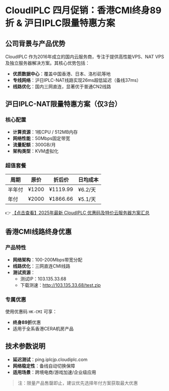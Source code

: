 # CloudIPLC 四月促销：香港CMI终身89折 & 沪日IPLC限量特惠方案

## 公司背景与产品优势

CloudIPLC 作为2016年成立的国内云服务商，专注于提供高性能VPS、NAT VPS及独立服务器解决方案。其核心优势包括：

- **优质数据中心**：覆盖中国香港、日本、洛杉矶等地
- **专线网络**：沪日IPLC-NAT线路实现26ms超低延迟（备线37ms）
- **线路优化**：国内三网直连，显著优于普通CN2线路

## 沪日IPLC-NAT限量特惠方案（仅3台）

### 核心配置
- **计算资源**：1核CPU / 512MB内存
- **网络性能**：50Mbps固定带宽
- **流量配额**：300GB/月
- **架构类型**：KVM虚拟化

### 超值套餐
| 周期 | 原价 | 折后价 | 日均成本 |
|------|------|--------|----------|
| 半年付 | ¥1200 | ¥1119.99 | ¥6.2/天 |
| 年付 | ¥2000 | ¥1866.66 | ¥5.1/天 |

👉 [【点击查看】2025年最新 CloudIPLC 优惠码及特价云服务器方案汇总](https://bit.ly/cloudiplc)

## 香港CMI线路终身优惠

### 产品特性
- **网络架构**：100-200Mbps带宽分配
- **线路优化**：三网直连CMI线路
- **测试资源**：
  - 测试IP：103.135.33.68
  - 下载测速：http://103.135.33.68/test.zip

### 专属优惠
使用优惠码 `HK-CMI` 可享：
- **终身89折**优惠
- 适用于全系香港CERA机房产品

## 技术参数说明
- **延迟测试**：ping.iplcjp.cloudiplc.com
- **网络稳定性**：备线自动切换保障
- **适用场景**：跨境电商/游戏加速/企业级应用

> 注：限量产品售罄即止，建议优先选择年付方案获取最大优惠
